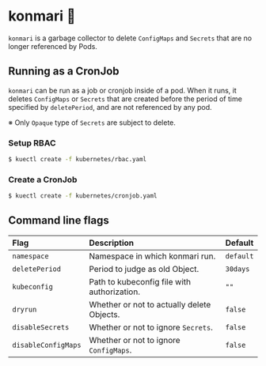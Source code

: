 # konmari 🧹

`konmari` is a garbage collector to delete `ConfigMaps` and `Secrets` that are no longer referenced by Pods.

## Running as a CronJob

`konmari` can be run as a job or cronjob inside of a pod. 
When it runs, it deletes `ConfigMaps` or `Secrets` that are created before the period of time specified by `deletePeriod`, and are not referenced by any pod.

※ Only `Opaque` type of `Secrets` are subject to delete.

### Setup RBAC

```bash
$ kuectl create -f kubernetes/rbac.yaml
```

### Create a CronJob

```bash
$ kuectl create -f kubernetes/cronjob.yaml
```

## Command line flags

| Flag | Description | Default |
| :--- | :--- | :--- |
| `namespace` | Namespace in which konmari run. | `default` |
| `deletePeriod` | Period to judge as old Object. | `30days` |
| `kubeconfig` | Path to kubeconfig file with authorization. | `""` |
| `dryrun` | Whether or not to actually delete Objects. | `false` |
| `disableSecrets` | Whether or not to ignore `Secrets`. | `false` |
| `disableConfigMaps` | Whether or not to ignore `ConfigMaps`. | `false` |
